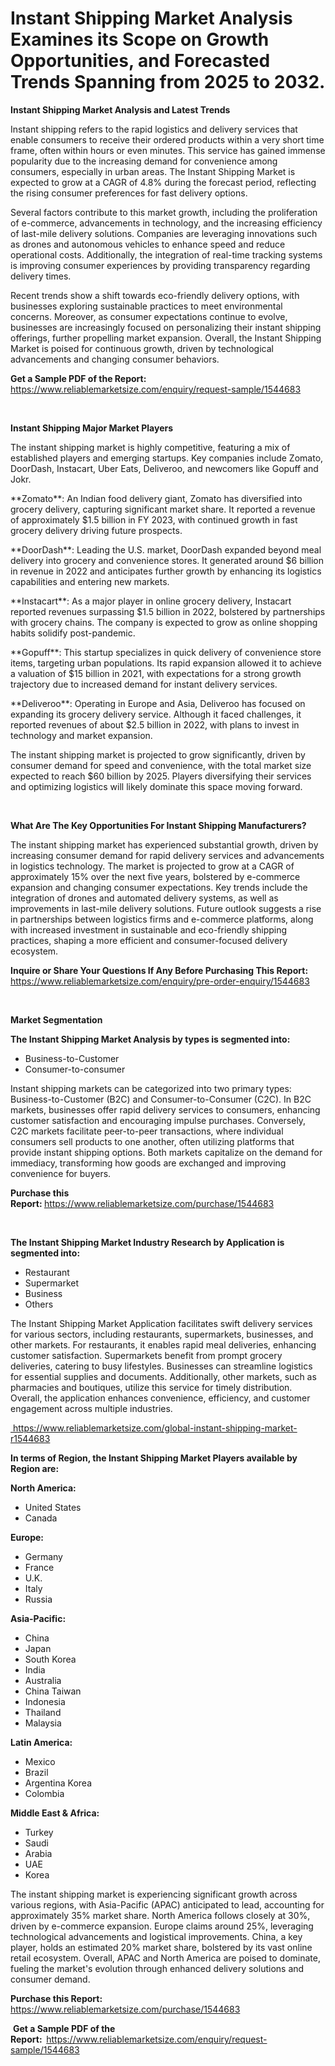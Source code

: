 <p><h1>Instant Shipping Market Analysis Examines its Scope on Growth Opportunities, and Forecasted Trends Spanning from 2025 to 2032.</h1></p><p><strong>Instant Shipping Market Analysis and Latest Trends</strong></p>
<p><p>Instant shipping refers to the rapid logistics and delivery services that enable consumers to receive their ordered products within a very short time frame, often within hours or even minutes. This service has gained immense popularity due to the increasing demand for convenience among consumers, especially in urban areas. The Instant Shipping Market is expected to grow at a CAGR of 4.8% during the forecast period, reflecting the rising consumer preferences for fast delivery options.</p><p>Several factors contribute to this market growth, including the proliferation of e-commerce, advancements in technology, and the increasing efficiency of last-mile delivery solutions. Companies are leveraging innovations such as drones and autonomous vehicles to enhance speed and reduce operational costs. Additionally, the integration of real-time tracking systems is improving consumer experiences by providing transparency regarding delivery times.</p><p>Recent trends show a shift towards eco-friendly delivery options, with businesses exploring sustainable practices to meet environmental concerns. Moreover, as consumer expectations continue to evolve, businesses are increasingly focused on personalizing their instant shipping offerings, further propelling market expansion. Overall, the Instant Shipping Market is poised for continuous growth, driven by technological advancements and changing consumer behaviors.</p></p>
<p><strong>Get a Sample PDF of the Report:&nbsp;</strong> <a href="https://www.reliablemarketsize.com/enquiry/request-sample/1544683?utm_campaign=3221&utm_medium=2&utm_source=Github&utm_content=ia&utm_term=20042025&utm_id=instant-shipping">https://www.reliablemarketsize.com/enquiry/request-sample/1544683</a></p>
<p>&nbsp;</p>
<p><strong>Instant Shipping Major Market Players</strong></p>
<p><p>The instant shipping market is highly competitive, featuring a mix of established players and emerging startups. Key companies include Zomato, DoorDash, Instacart, Uber Eats, Deliveroo, and newcomers like Gopuff and Jokr.</p><p>**Zomato**: An Indian food delivery giant, Zomato has diversified into grocery delivery, capturing significant market share. It reported a revenue of approximately $1.5 billion in FY 2023, with continued growth in fast grocery delivery driving future prospects.</p><p>**DoorDash**: Leading the U.S. market, DoorDash expanded beyond meal delivery into grocery and convenience stores. It generated around $6 billion in revenue in 2022 and anticipates further growth by enhancing its logistics capabilities and entering new markets.</p><p>**Instacart**: As a major player in online grocery delivery, Instacart reported revenues surpassing $1.5 billion in 2022, bolstered by partnerships with grocery chains. The company is expected to grow as online shopping habits solidify post-pandemic.</p><p>**Gopuff**: This startup specializes in quick delivery of convenience store items, targeting urban populations. Its rapid expansion allowed it to achieve a valuation of $15 billion in 2021, with expectations for a strong growth trajectory due to increased demand for instant delivery services.</p><p>**Deliveroo**: Operating in Europe and Asia, Deliveroo has focused on expanding its grocery delivery service. Although it faced challenges, it reported revenues of about $2.5 billion in 2022, with plans to invest in technology and market expansion.</p><p>The instant shipping market is projected to grow significantly, driven by consumer demand for speed and convenience, with the total market size expected to reach $60 billion by 2025. Players diversifying their services and optimizing logistics will likely dominate this space moving forward.</p></p>
<p>&nbsp;</p>
<p><strong>What Are The Key Opportunities For Instant Shipping Manufacturers?</strong></p>
<p><p>The instant shipping market has experienced substantial growth, driven by increasing consumer demand for rapid delivery services and advancements in logistics technology. The market is projected to grow at a CAGR of approximately 15% over the next five years, bolstered by e-commerce expansion and changing consumer expectations. Key trends include the integration of drones and automated delivery systems, as well as improvements in last-mile delivery solutions. Future outlook suggests a rise in partnerships between logistics firms and e-commerce platforms, along with increased investment in sustainable and eco-friendly shipping practices, shaping a more efficient and consumer-focused delivery ecosystem.</p></p>
<p><strong>Inquire or Share Your Questions If Any Before Purchasing This Report:</strong> <a href="https://www.reliablemarketsize.com/enquiry/pre-order-enquiry/1544683?utm_campaign=3221&utm_medium=2&utm_source=Github&utm_content=ia&utm_term=20042025&utm_id=instant-shipping">https://www.reliablemarketsize.com/enquiry/pre-order-enquiry/1544683</a></p>
<p>&nbsp;</p>
<p><strong>Market Segmentation</strong></p>
<p><strong>The Instant Shipping Market Analysis by types is segmented into:</strong></p>
<p><ul><li>Business-to-Customer</li><li>Consumer-to-consumer</li></ul></p>
<p><p>Instant shipping markets can be categorized into two primary types: Business-to-Customer (B2C) and Consumer-to-Consumer (C2C). In B2C markets, businesses offer rapid delivery services to consumers, enhancing customer satisfaction and encouraging impulse purchases. Conversely, C2C markets facilitate peer-to-peer transactions, where individual consumers sell products to one another, often utilizing platforms that provide instant shipping options. Both markets capitalize on the demand for immediacy, transforming how goods are exchanged and improving convenience for buyers.</p></p>
<p><strong>Purchase this Report:&nbsp;</strong><a href="https://www.reliablemarketsize.com/purchase/1544683?utm_campaign=3221&utm_medium=2&utm_source=Github&utm_content=ia&utm_term=20042025&utm_id=instant-shipping">https://www.reliablemarketsize.com/purchase/1544683</a></p>
<p>&nbsp;</p>
<p><strong>The Instant Shipping Market Industry Research by Application is segmented into:</strong></p>
<p><ul><li>Restaurant</li><li>Supermarket</li><li>Business</li><li>Others</li></ul></p>
<p><p>The Instant Shipping Market Application facilitates swift delivery services for various sectors, including restaurants, supermarkets, businesses, and other markets. For restaurants, it enables rapid meal deliveries, enhancing customer satisfaction. Supermarkets benefit from prompt grocery deliveries, catering to busy lifestyles. Businesses can streamline logistics for essential supplies and documents. Additionally, other markets, such as pharmacies and boutiques, utilize this service for timely distribution. Overall, the application enhances convenience, efficiency, and customer engagement across multiple industries.</p></p>
<p><a href="https://www.reliablemarketsize.com/global-instant-shipping-market-r1544683?utm_campaign=3221&utm_medium=2&utm_source=Github&utm_content=ia&utm_term=20042025&utm_id=instant-shipping">&nbsp;https://www.reliablemarketsize.com/global-instant-shipping-market-r1544683</a></p>
<p><strong>In terms of Region, the Instant Shipping Market Players available by Region are:</strong></p>
<p>
    <p> <strong> North America: </strong>
        <ul>
            <li>United States</li>
            <li>Canada</li>
        </ul>
        </p> 
    <p> <strong> Europe: </strong>
        <ul>
            <li>Germany</li>
            <li>France</li>
            <li>U.K.</li>
            <li>Italy</li>
            <li>Russia</li>
        </ul>
        </p> 
    <p> <strong> Asia-Pacific: </strong>
        <ul>
            <li>China</li>
            <li>Japan</li>
            <li>South Korea</li>
            <li>India</li>
            <li>Australia</li>
            <li>China Taiwan</li>
            <li>Indonesia</li>
            <li>Thailand</li>
            <li>Malaysia</li>
        </ul>
        </p> 
    <p> <strong> Latin America: </strong>
        <ul>
            <li>Mexico</li>
            <li>Brazil</li>
            <li>Argentina Korea</li>
            <li>Colombia</li>
        </ul>
        </p> 
    <p> <strong> Middle East & Africa: </strong>
        <ul>
            <li>Turkey</li>
            <li>Saudi</li>
            <li>Arabia</li>
            <li>UAE</li>
            <li>Korea</li>
        </ul>
    </p>
    </p>
<p><p>The instant shipping market is experiencing significant growth across various regions, with Asia-Pacific (APAC) anticipated to lead, accounting for approximately 35% market share. North America follows closely at 30%, driven by e-commerce expansion. Europe claims around 25%, leveraging technological advancements and logistical improvements. China, a key player, holds an estimated 20% market share, bolstered by its vast online retail ecosystem. Overall, APAC and North America are poised to dominate, fueling the market's evolution through enhanced delivery solutions and consumer demand.</p></p>
<p><strong>Purchase this Report: </strong><a href="https://www.reliablemarketsize.com/purchase/1544683?utm_campaign=3221&utm_medium=2&utm_source=Github&utm_content=ia&utm_term=20042025&utm_id=instant-shipping">https://www.reliablemarketsize.com/purchase/1544683</a></p>
<p>&nbsp;<strong>Get a Sample PDF of the Report:&nbsp;&nbsp;</strong><a href="https://www.reliablemarketsize.com/enquiry/request-sample/1544683?utm_campaign=3221&utm_medium=2&utm_source=Github&utm_content=ia&utm_term=20042025&utm_id=instant-shipping">https://www.reliablemarketsize.com/enquiry/request-sample/1544683</a></p>
<p><strong></strong></p>
<p><p></p><p></p><p></p></p>